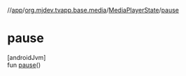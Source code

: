 //[app](../../../index.md)/[org.mjdev.tvapp.base.media](../index.md)/[MediaPlayerState](index.md)/[pause](pause.md)

# pause

[androidJvm]\
fun [pause](pause.md)()
